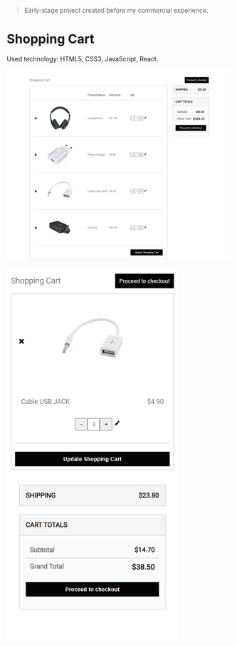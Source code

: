 > Early-stage project created before my commercial experience.
# Shopping Cart
Used technology: HTML5, CSS3, JavaScript, React.
<br />
<br />
![home](screenshots/cart_screenshot.png)
<br />
<br />
![home](screenshots/cart_screenshot_mobile.png)

